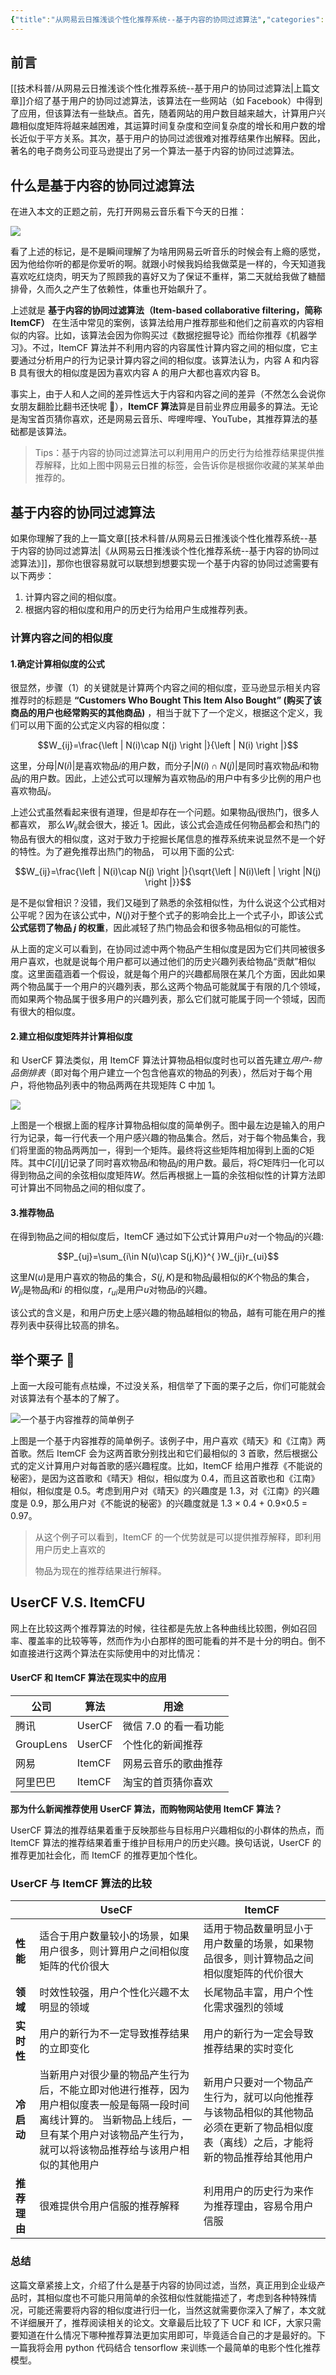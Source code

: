 ```yaml
---
{"title":"从网易云日推浅谈个性化推荐系统--基于内容的协同过滤算法","categories":["技术科普","推荐系统"],"tags":["个性化推荐","协同过滤"],"dg-publish":true,"permalink":"///","dgPassFrontmatter":true}
---
```



## 前言

[[技术科普/从网易云日推浅谈个性化推荐系统--基于用户的协同过滤算法\|上篇文章]]介绍了基于用户的协同过滤算法，该算法在一些网站（如 Facebook）中得到了应用，但该算法有一些缺点。首先，随着网站的用户数目越来越大，计算用户兴趣相似度矩阵将越来越困难，其运算时间复杂度和空间复杂度的增长和用户数的增长近似于平方关系。其次，基于用户的协同过滤很难对推荐结果作出解释。因此，著名的电子商务公司亚马逊提出了另一个算法一基于内容的协同过滤算法。

## 什么是基于内容的协同过滤算法

在进入本文的正题之前，先打开网易云音乐看下今天的日推：

![](https://cdn.ytools.xyz/uPic/makZEp1240-20230114161714808.jpeg)

看了上述的标记，是不是瞬间理解了为啥用网易云听音乐的时候会有上瘾的感觉，因为他给你听的都是你爱听的啊。就跟小时候我妈给我做菜是一样的，今天知道我喜欢吃红烧肉，明天为了照顾我的喜好又为了保证不重样，第二天就给我做了糖醋排骨，久而久之产生了依赖性，体重也开始飙升了。

上述就是 **基于内容的协同过滤算法（Item-based collaborative filtering，简称 ItemCF）** 在生活中常见的案例，该算法给用户推荐那些和他们之前喜欢的内容相似的内容。比如，该算法会因为你购买过《数据挖掘导论》而给你推荐《机器学习》。不过，ItemCF 算法并不利用内容的内容属性计算内容之间的相似度，它主要通过分析用户的行为记录计算内容之间的相似度。该算法认为，内容 A 和内容 B 具有很大的相似度是因为喜欢内容 A 的用户大都也喜欢内容 B。

事实上，由于人和人之间的差异性远大于内容和内容之间的差异（不然怎么会说你女朋友翻脸比翻书还快呢 🙈），**ItemCF 算法**算是目前业界应用最多的算法。无论是淘宝首页猜你喜欢，还是网易云音乐、哔哩哔哩、YouTube，其推荐算法的基础都是该算法。

> Tips：基于内容的协同过滤算法可以利用用户的历史行为给推荐结果提供推荐解释，比如上图中网易云日推的标签，会告诉你是根据你收藏的某某单曲推荐的。

## 基于内容的协同过滤算法

如果你理解了我的上一篇文章[[技术科普/从网易云日推浅谈个性化推荐系统--基于内容的协同过滤算法\|《从网易云日推浅谈个性化推荐系统--基于内容的协同过滤算法》]]，那你也很容易就可以联想到想要实现一个基于内容的协同过滤需要有以下两步：

1. 计算内容之间的相似度。
2. 根据内容的相似度和用户的历史行为给用户生成推荐列表。

### 计算内容之间的相似度

#### 1.确定计算相似度的公式

很显然，步骤（1）的关键就是计算两个内容之间的相似度，亚马逊显示相关内容推荐时的标题是 **“Customers Who Bought This Item Also Bought” (购买了该商品的用户也经常购买的其他商品)** ，相当于就下了一个定义，根据这个定义，我们可以用下面的公式定义内容的相似度：

$$W_{ij}=\frac{\left | N(i)\cap N(j) \right |}{\left | N(i) \right |}$$

这里，分母$\left | N(i) \right |$是喜欢物品$i$的用户数，而分子$\left | N(i)\cap N(j) \right |$是同时喜欢物品$i$和物品$j$的用户数。因此，上述公式可以理解为喜欢物品$i$的用户中有多少比例的用户也喜欢物品$j$。

上述公式虽然看起来很有道理，但是却存在一个问题。如果物品$j$很热门，很多人都喜欢， 那么$W_{ij}$就会很大，接近 1。因此，该公式会造成任何物品都会和热门的物品有很大的相似度，这对于致力于挖掘长尾信息的推荐系统来说显然不是一个好的特性。为了避免推荐出热门的物品， 可以用下面的公式:

$$W_{ij}=\frac{\left | N(i)\cap N(j) \right |}{\sqrt{\left | N(i)\left |  \right |N(j) \right |}}$$

是不是似曾相识？没错，我们又碰到了熟悉的余弦相似性，为什么说这个公式相对公平呢？因为在该公式中，$N(j)$对于整个式子的影响会比上一个式子小，即该公式**公式惩罚了物品 $j$ 的权重**，因此减轻了热门物品会和很多物品相似的可能性。

从上面的定义可以看到，在协同过滤中两个物品产生相似度是因为它们共同被很多用户喜欢，也就是说每个用户都可以通过他们的历史兴趣列表给物品“贡献”相似度。这里面蕴涵着一个假设，就是每个用户的兴趣都局限在某几个方面，因此如果两个物品属于一个用户的兴趣列表，那么这两个物品可能就属于有限的几个领域，而如果两个物品属于很多用户的兴趣列表，那么它们就可能属于同一个领域，因而有很大的相似度。

#### 2.建立相似度矩阵并计算相似度

和 UserCF 算法类似，用 ItemCF 算法计算物品相似度时也可以首先建立*用户-物品倒排表*（即对每个用户建立一个包含他喜欢的物品的列表），然后对于每个用户，将他物品列表中的物品两两在共现矩阵 C 中加 1。

![](https://cdn.ytools.xyz/uPic/5VW7qxazy1x-ruw1b.jpg)

上图是一个根据上面的程序计算物品相似度的简单例子。图中最左边是输入的用户行为记录，每一行代表一个用户感兴趣的物品集合。然后，对于每个物品集合，我们将里面的物品两两加一，得到一个矩阵。最终将这些矩阵相加得到上面的$C$矩阵。其中$C[i][j]$记录了同时喜欢物品$i$和物品$j$的用户数。最后，将$C$矩阵归一化可以得到物品之间的余弦相似度矩阵$W$。然后再根据上一篇的余弦相似性的计算方法即可计算出不同物品之间的相似度了。

#### 3.推荐物品

在得到物品之间的相似度后，ItemCF 通过如下公式计算用户$u$对一个物品$j$的兴趣:

$$P_{uj}=\sum_{i\in N(u)\cap S(j,K)}^{ }W_{ji}r_{ui}$$

这里$N(u)$是用户喜欢的物品的集合，$S(j,K)$是和物品$j$最相似的$K$个物品的集合，$W_{ji}$是物品$j$和$i$
的相似度，$r_{ui}$是用户$u$对物品$i$的兴趣。

该公式的含义是，和用户历史上感兴趣的物品越相似的物品，越有可能在用户的推荐列表中获得比较高的排名。

## 举个栗子 🌰

上面一大段可能有点枯燥，不过没关系，相信举了下面的栗子之后，你们可能就会对该算法有个基本的了解了。

![一个基于内容推荐的简单例子](https://cdn.ytools.xyz/uPic/Q5rWog1240-20230114162440676.jpeg)

上图是一个基于内容推荐的简单例子。该例子中，用户喜欢《晴天》和《江南》两首歌。然后 ItemCF 会为这两首歌分别找出和它们最相似的 3 首歌，然后根据公式的定义计算用户对每首歌的感兴趣程度。比如，ItemCF 给用户推荐《不能说的秘密》，是因为这首歌和《晴天》相似，相似度为 0.4，而且这首歌也和《江南》相似，相似度是 0.5。考虑到用户对《晴天》的兴趣度是 1.3，对《江南》的兴趣度是 0.9，那么用户对《不能说的秘密》的兴趣度就是 1.3 × 0.4 + 0.9×0.5 = 0.97。

> 从这个例子可以看到，ItemCF 的一个优势就是可以提供推荐解释，即利用用户历史上喜欢的
>
> 物品为现在的推荐结果进行解释。

## UserCF V.S. ItemCFU

网上在比较这两个推荐算法的时候，往往都是先放上各种曲线比较图，例如召回率、覆盖率的比较等等，然而作为小白那样的图可能看的并不是十分的明白。倒不如直接进行这两个算法在实际使用中的对比情况：

#### UserCF 和 ItemCF 算法在现实中的应用

| 公司      | 算法   | 用途                  |
| --------- | ------ | --------------------- |
| 腾讯      | UserCF | 微信 7.0 的看一看功能 |
| GroupLens | UserCF | 个性化的新闻推荐      |
| 网易      | ItemCF | 网易云音乐的歌曲推荐  |
| 阿里巴巴  | ItemCF | 淘宝的首页猜你喜欢    |

**那为什么新闻推荐使用 UserCF 算法，而购物网站使用 ItemCF 算法？**

UserCF 算法的推荐结果着重于反映那些与目标用户兴趣相似的小群体的热点，而 ItemCF 算法的推荐结果着重于维护目标用户的历史兴趣。换句话说，UserCF 的推荐更加社会化，而 ItemCF 的推荐更加个性化。

### UserCF 与 ItemCF 算法的比较

|              | UseCF                                                                                                                                                                                             | ItemCF                                                                                                                                |
| ------------ | ------------------------------------------------------------------------------------------------------------------------------------------------------------------------------------------------- | ------------------------------------------------------------------------------------------------------------------------------------- |
| **性能**     | 适合于用户数量较小的场景，如果用户很多，则计算用户之间相似度矩阵的代价很大                                                                                                                        | 适用于物品数量明显小于用户数量的场景，如果物品很多，则计算物品之间相似度矩阵的代价很大                                                |
| **领域**     | 时效性较强，用户个性化兴趣不太明显的领域                                                                                                                                                          | 长尾物品丰富，用户个性化需求强烈的领域                                                                                                |
| **实时性**   | 用户的新行为不一定导致推荐结果的立即变化                                                                                                                                                          | 用户的新行为一定会导致推荐结果的实时变化                                                                                              |
| **冷启动**   | 当新用户对很少量的物品产生行为后，不能立即对他进行推荐，因为用户相似度表一般是每隔一段时间离线计算的。 当新物品上线后，一旦有某个用户对该物品产生行为，就可以将该物品推荐给与该用户相似的其他用户 | 新用户只要对一个物品产生行为，就可以向他推荐与该物品相似的其他物品 必须在更新了物品相似度表（离线）之后，才能将新的物品推荐给其他用户 |
| **推荐理由** | 很难提供令用户信服的推荐解释                                                                                                                                                                      | 利用用户的历史行为来作为推荐理由，容易令用户信服                                                                                      |

### 总结

这篇文章紧接上文，介绍了什么是基于内容的协同过滤，当然，真正用到企业级产品时，其相似度也不可能只用简单的余弦相似性就能描述了，考虑到各种特殊情况，可能还需要将内容的相似度进行归一化，当然这就需要你深入了解了，本文就不详细展开了，推荐阅读相关的论文。文章最后比较了下 UCF 和 ICF，大家只需要知道在什么情况下哪种推荐算法更加实用即可，毕竟适合自己的才是最好的。下一篇我将会用 python 代码结合 tensorflow 来训练一个最简单的电影个性化推荐模型。
